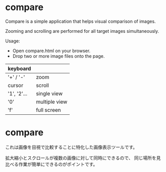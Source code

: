 ﻿# compare

Compare is a simple application that helps visual comparison of images.

Zooming and scrolling are performed for all target images simultaneously.

Usage:
- Open compare.html on your browser.
- Drop two or more image files onto the page.

| keyboard | |
|---------------|-----------------------|
| '+' / '-'     | zoom                  |
| cursor        | scroll                |
| '1', '2'...   | single view           |
| '0'           | multiple view         |
| 'f'           | full screen           |


# compare

これは画像を目視で比較することに特化した画像表示ツールです。

拡大縮小とスクロールが複数の画像に対して同時にできるので、
同じ場所を見比べる作業が簡単にできるのがポイントです。
